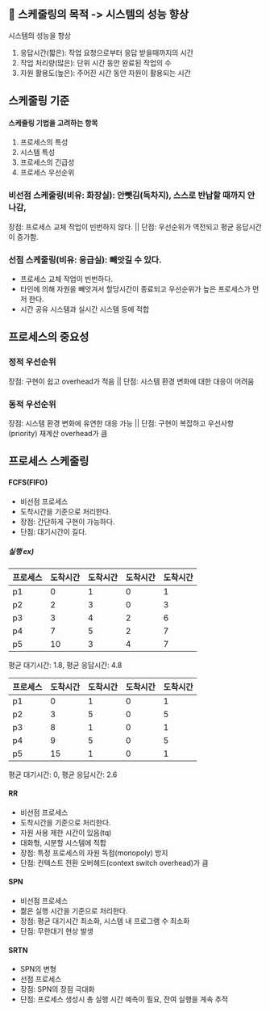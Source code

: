 ## 📌 스케줄링의 목적 -> 시스템의 성능 향상
시스템의 성능을 향상
1. 응답시간(짧은): 작업 요청으로부터 응답 받을때까지의 시간
2. 작업 처리량(많은): 단위 시간 동안 완료된 작업의 수
3. 자원 활용도(높은): 주어진 시간 동안 자원이 활용되는 시간

## 스케줄링 기준
#### 스케줄링 기법을 고려하는 항목

1. 프로세스의 특성
2. 시스템 특성
3. 프로세스의 긴급성
4. 프로세스 우선순위

### 비선점 스케줄링(비유: 화장실): 안뺏김(독차지), 스스로 반납할 때까지 안나감, 
  장점: 프로세스 교체 작업이 빈번하지 않다. || 단점: 우선순위가 역전되고 평균 응답시간이 증가함.

### 선점 스케줄링(비유: 응급실): 빼앗길 수 있다.
- 프로세스 교체 작업이 빈번하다.
- 타인에 의해 자원을 빼앗겨서 할당시간이 종료되고 우선순위가 높은 프로세스가 먼저 한다.
- 시간 공유 시스템과 실시간 시스템 등에 적합

## 프로세스의 중요성
### 정적 우선순위
장점: 구현이 쉽고 overhead가 적음 || 단점: 시스템 환경 변화에 대한 대응이 어려움

### 동적 우선순위
장점: 시스템 환경 변화에 유연한 대응 가능 || 단점: 구현이 복잡하고 우선사항(priority) 재계산 overhead가 큼

## 프로세스 스케줄링

#### FCFS(FIFO)
- 비선점 프로세스
- 도착시간을 기준으로 처리한다.
- 장점: 간단하게 구현이 가능하다.
- 단점: 대기시간이 길다.

##### 실행 ex)
 
| 프로세스 | 도착시간 | 도착시간 | 도착시간 | 도착시간 |
|----------|----------|----------|----------|----------|
| p1       | 0        | 1        | 0        | 1       |
| p2       | 2        | 3        | 0        | 3       |
| p3       | 3        | 4        | 2        | 6       |
| p4       | 7        | 5        | 2        | 7       |
| p5       | 10        | 3        | 4        | 7       |

평균 대기시간: 1.8, 
평균 응답시간: 4.8

| 프로세스 | 도착시간 | 도착시간 | 도착시간 | 도착시간 |
|----------|----------|----------|----------|----------|
| p1       | 0        | 1        | 0        | 1       |
| p2       | 3        | 5        | 0        | 5       |
| p3       | 8        | 1        | 0        | 1       |
| p4       | 9        | 5        | 0        | 5       |
| p5       | 15        | 1        | 0        | 1       |

평균 대기시간: 0, 
평균 응답시간: 2.6

#### RR
- 비선점 프로세스
- 도착시간을 기준으로 처리한다.
- 자원 사용 제한 시간이 있음(tq)
- 대화형, 시분할 시스템에 적합
- 장점: 특정 프로세스의 자원 독점(monopoly) 방지
- 단점: 컨텍스트 전환 오버헤드(context switch overhead)가 큼

#### SPN
- 비선점 프로세스
- 짦은 실행 시간을 기준으로 처리한다.
- 장점: 평균 대기시간 최소화, 시스템 내 프로그램 수 최소화 
- 단점: 무한대기 현상 발생

#### SRTN
- SPN의 변형
- 선점 프로세스
- 장점: SPN의 장점 극대화
- 단점: 프로세스 생성시 총 실행 시간 예측이 필요, 잔여 실행을 계속 추적
